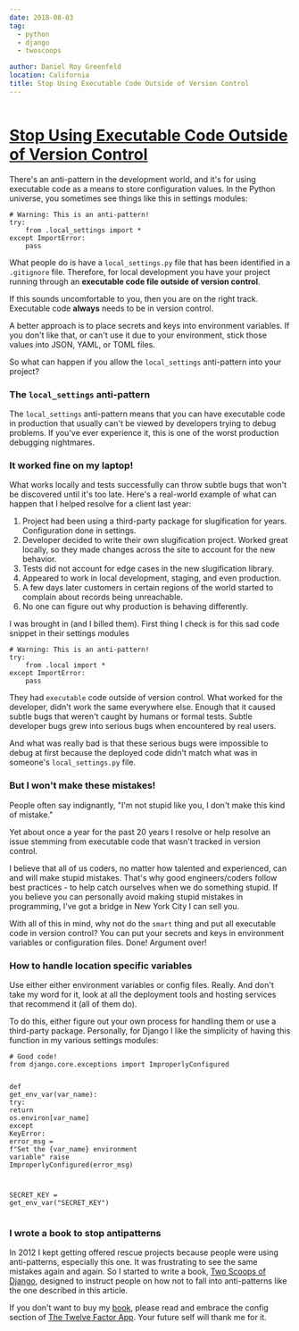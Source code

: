 ```yaml
---
date: 2018-08-03
tag:
  - python
  - django
  - twoscoops

author: Daniel Roy Greenfeld
location: California
title: Stop Using Executable Code Outside of Version Control
---
```


<div class="twelve wide column">
  <h1 class="ui block header">
    <div class="content">
      <a href="/using-executable-code-outside-version-control "
        >Stop Using Executable Code Outside of Version Control</a
      >
    </div>
  </h1>
  <p>
    There's an anti-pattern in the development world, and it's for using
    executable code as a means to store configuration values. In the Python
    universe, you sometimes see things like this in settings modules:
  </p>
  <div class="codehilite ui secondary segment">
    <pre><span></span><code><span class="c1"># Warning: This is an anti-pattern!</span>
<span class="k">try</span><span class="p">:</span>
    <span class="kn">from</span> <span class="nn">.local_settings</span> <span class="kn">import</span> <span class="o">*</span>
<span class="k">except</span> <span class="ne">ImportError</span><span class="p">:</span>
    <span class="k">pass</span>
</code></pre>
  </div>
  <p>
    What people do is have a <code>local_settings.py</code> file that has been
    identified in a <code>.gitignore</code> file. Therefore, for local
    development you have your project running through an
    <strong>executable code file outside of version control</strong>.
  </p>
  <p>
    If this sounds uncomfortable to you, then you are on the right track.
    Executable code <strong>always</strong> needs to be in version control.
  </p>
  <p>
    A better approach is to place secrets and keys into environment variables.
    If you don't like that, or can't use it due to your environment, stick those
    values into JSON, YAML, or TOML files.
  </p>
  <p>
    So what can happen if you allow the <code>local_settings</code> anti-pattern
    into your project?
  </p>
  <h3 id="the-local_settings-anti-pattern">
    The <code>local_settings</code> anti-pattern
  </h3>
  <p>
    The <code>local_settings</code> anti-pattern means that you can have
    executable code in production that usually can't be viewed by developers
    trying to debug problems. If you've ever experience it, this is one of the
    worst production debugging nightmares.
  </p>
  <h3 id="it-worked-fine-on-my-laptop">It worked fine on my laptop!</h3>
  <p>
    What works locally and tests successfully can throw subtle bugs that won't
    be discovered until it's too late. Here's a real-world example of what can
    happen that I helped resolve for a client last year:
  </p>
  <ol>
    <li>
      Project had been using a third-party package for slugification for years.
      Configuration done in settings.
    </li>
    <li>
      Developer decided to write their own slugification project. Worked great
      locally, so they made changes across the site to account for the new
      behavior.
    </li>
    <li>
      Tests did not account for edge cases in the new slugification library.
    </li>
    <li>
      Appeared to work in local development, staging, and even production.
    </li>
    <li>
      A few days later customers in certain regions of the world started to
      complain about records being unreachable.
    </li>
    <li>No one can figure out why production is behaving differently.</li>
  </ol>
  <p>
    I was brought in (and I billed them). First thing I check is for this sad
    code snippet in their settings modules
  </p>
  <div class="codehilite ui secondary segment">
    <pre><span></span><code><span class="c1"># Warning: This is an anti-pattern!</span>
<span class="k">try</span><span class="p">:</span>
    <span class="kn">from</span> <span class="nn">.local</span> <span class="kn">import</span> <span class="o">*</span>
<span class="k">except</span> <span class="ne">ImportError</span><span class="p">:</span>
    <span class="k">pass</span>
</code></pre>
  </div>
  <p>
    They had <code>executable</code> code outside of version control. What
    worked for the developer, didn't work the same everywhere else. Enough that
    it caused subtle bugs that weren't caught by humans or formal tests. Subtle
    developer bugs grew into serious bugs when encountered by real users.
  </p>
  <p>
    And what was really bad is that these serious bugs were impossible to debug
    at first because the deployed code didn't match what was in someone's
    <code>local_settings.py</code> file.
  </p>
  <h3 id="but-i-wont-make-these-mistakes">But I won't make these mistakes!</h3>
  <p>
    People often say indignantly, "I'm not stupid like you, I don't make this
    kind of mistake."
  </p>
  <p>
    Yet about once a year for the past 20 years I resolve or help resolve an
    issue stemming from executable code that wasn't tracked in version control.
  </p>
  <p>
    I believe that all of us coders, no matter how talented and experienced, can
    and will make stupid mistakes. That's why good engineers/coders follow best
    practices - to help catch ourselves when we do something stupid. If you
    believe you can personally avoid making stupid mistakes in programming, I've
    got a bridge in New York City I can sell you.
  </p>
  <p>
    With all of this in mind, why not do the <code>smart</code> thing and put
    all executable code in version control? You can put your secrets and keys in
    environment variables or configuration files. Done! Argument over!
  </p>
  <h3 id="how-to-handle-location-specific-variables">
    How to handle location specific variables
  </h3>
  <p>
    Use either either environment variables or config files. Really. And don't
    take my word for it, look at all the deployment tools and hosting services
    that recommend it (all of them do).
  </p>
  <p>
    To do this, either figure out your own process for handling them or use a
    third-party package. Personally, for Django I like the simplicity of having
    this function in my various settings modules:
  </p>
  <div class="codehilite ui secondary segment">
    <pre><span></span><code><span class="c1"># Good code!</span>
<span class="kn">from</span> <span class="nn">django.core.exceptions</span> <span class="kn">import</span> <span class="n">ImproperlyConfigured</span>

<span class="k">def</span> <span class="nf">get_env_var</span><span class="p">(</span><span class="n">var_name</span><span class="p">):</span>
<span class="k">try</span><span class="p">:</span>
<span class="k">return</span> <span class="n">os</span><span class="o">.</span><span class="n">environ</span><span class="p">[</span><span class="n">var_name</span><span class="p">]</span>
<span class="k">except</span> <span class="ne">KeyError</span><span class="p">:</span>
<span class="n">error_msg</span> <span class="o">=</span> <span class="n">f</span><span class="s2">"Set the {var_name} environment variable"</span>
<span class="k">raise</span> <span class="n">ImproperlyConfigured</span><span class="p">(</span><span class="n">error_msg</span><span class="p">)</span>

<span class="n">SECRET_KEY</span> <span class="o">=</span> <span class="n">get_env_var</span><span class="p">(</span><span class="s2">"SECRET_KEY"</span><span class="p">)</span>
</code></pre>
  </div>

  <h3 id="i-wrote-a-book-to-stop-antipatterns">
    I wrote a book to stop antipatterns
  </h3>
  <p>
    In 2012 I kept getting offered rescue projects because people were using
    anti-patterns, especially this one. It was frustrating to see the same
    mistakes again and again. So I started to write a book,
    <a
      href="https://twoscoopspress.com/products/two-scoops-of-django-1-11"
      target="_blank"
      >Two Scoops of Django</a
    >, designed to instruct people on how not to fall into anti-patterns like
    the one described in this article.
  </p>
  <p>
    If you don't want to buy my
    <a
      href="https://twoscoopspress.com/products/two-scoops-of-django-1-11"
      target="_blank"
      >book</a
    >, please read and embrace the config section of
    <a href="https://12factor.net/config" target="_blank"
      >The Twelve Factor App</a
    >. Your future self will thank me for it.
  </p>
</div>

